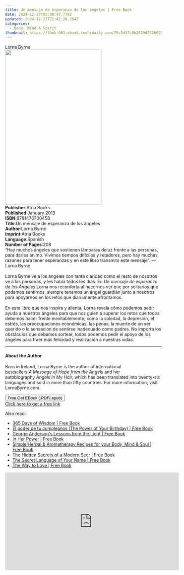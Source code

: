 ```yaml
---
title: Un mensaje de esperanza de los ángeles | Free Book
date: 2024-12-27T02:38:47.778Z
updated: 2024-12-27T22:42:28.264Z
categories:
  - Body, Mind & Spirit
thumbnail: https://thmb-001-ebook.techidaily.com/75c5d37c0b2529d762609805df3935568a55ae3465099456d1fecb60c051788e.jpg
---
```

<main id="book-container">
  <div class="flex flex-col">
    <div class="book-brief flex-1 py-6 px-4 sm:p-6 md:py-10 md:px-8">
      <!-- brief-->
      <div class="book-brief-main">Lorna Byrne</div>
    </div>
    <div
      class="book-meta-info flex-1 grid gap-4 col-start-1 col-end-3 row-start-1 sm:mb-6 sm:grid-cols-4 lg:gap-6 lg:col-start-2 lg:row-end-6 lg:row-span-6 lg:mb-0"
    >
      <div
        class="book-meta-info-left place-content-center mt-4 p-4 text-sm leading-6 col-start-2 col-span-2 dark:text-slate-400"
      >
        <img
          class="w-full h-500 object-cover rounded-lg sm:h-255 sm:col-span-2 lg:col-span-full"
          src="https://img-001-ebook.techidaily.com/f3474ceede26c89e4a8e19767162189046224dbd7ffd2a82a5085f71e666f035.jpg"
          alt=""
          width="312"
          height="500"
        />
      </div>
      <div
        class="book-meta-info-right mt-2 col-start-1 row-start-2 col-span-3 self-center"
      >
        <!-- meta data  -->
        <div class="flex flex-col px-4 md:px-8">
          <div class="flex-1">
            <strong>Publisher</strong>:<span class="px-2">Atria Books</span>
          </div>
          <div class="flex-1">
            <strong>Published</strong>:<span class="px-2">January 2013</span>
          </div>
          <div class="flex-1">
            <strong>ISBN</strong>:<span class="px-2">9781476700458</span>
          </div>
          <div class="flex-1">
            <strong>Title</strong>:<span class="px-2"
              >Un mensaje de esperanza de los ángeles</span
            >
          </div>
          <div class="flex-1">
            <strong>Author</strong>:<span class="px-2">Lorna Byrne</span>
          </div>
          <div class="flex-1">
            <strong>Imprint</strong>:<span class="px-2">Atria Books</span>
          </div>
          <div class="flex-1">
            <strong>Language</strong>:<span class="px-2">Spanish</span>
          </div>
          <div class="flex-1">
            <strong>Number of Pages</strong>:<span class="px-2">208</span>
          </div>
        </div>
      </div>
    </div>
    <div class="book-description flex-1 py-6 px-4 sm:p-6 md:py-10 md:px-8">
      <div class="book-description-main">
        <div accordion-content="" id="description">
          “Hay muchos ángeles que sostienen lámparas deluz frente a las
          personas, para darles ánimo. Vivimos tiempos difíciles y retadores,
          pero hay muchas razones para tener esperanzas y en este libro
          transmito este mensaje”. —Lorna Byrne <br /><br />Lorna Byrne ve a los
          ángeles con tanta claridad como el resto de nosotros ve a las
          personas, y les habla todos los días. En
          <i>Un mensaje de esperanza de los Ángeles </i>Lorna nos reconforta al
          hacernos ver que por solitarios que podamos sentirnos, siempre tenemos
          un ángel guardián junto a nosotros para apoyarnos en los retos que
          diariamente afrontamos. <br /><br />En este libro que nos inspira y
          alienta, Lorna revela cómo podemos pedir ayuda a nuestros ángeles para
          que nos guíen a superar los retos que todos debemos hacer frente
          inevitablemente, como la soledad, la depresión, el estrés, las
          preocupaciones económicas, las penas, la muerte de un ser querido o la
          sensación de sentirse inadecuado como padres. No importa los
          obstáculos que debamos sortear, todos podemos pedir el apoyo de los
          ángeles para traer más felicidad y realización a nuestras vidas.
        </div>
        <div class="accordion-fader"></div>
      </div>
    </div>
    <div class="book-excerpts flex-1 py-6 px-4 sm:p-6 md:py-10 md:px-8">
      <!-- excerpts-->
      <div class="book-excerpts-main">
        <hr />
        <h4 class="placeholder placeholder-heading">
          <span>About the Author</span>
        </h4>
        <p>
          Born in Ireland,&nbsp;Lorna Byrne&nbsp;is the author of international
          bestsellers&nbsp;<i>A</i>&nbsp;<i>Message of Hope from the Angels</i
          >&nbsp;and her autobiography&nbsp;<i>Angels in My Hair,</i>&nbsp;which
          has been translated into twenty-six languages and sold in more than
          fifty countries. For more information, visit LornaByrne.com.
        </p>
      </div>
    </div>
    <div
      class="book-about-author flex-1 py-6 px-4 sm:p-6 md:py-10 md:px-8"
    ></div>
    <div class="book-free-get flex-1 py-6 px-4 sm:p-6 md:py-10 md:px-8">
      <button
        id="btn-free-get"
        class="bg-blue-500 hover:bg-blue-700 text-white font-bold py-2 px-4 rounded"
      >
        Free Get EBook (.PDF/.epub)
      </button>
      <div id="countdown-display" class="px-2 text-lg mt-2"></div>
      <a
        id="free-link"
        class="hidden bg-blue-500 hover:bg-blue-700 text-white font-bold py-2 px-4 rounded"
        href="https://www.ebooks.com/en-us/book/920995/un-mensaje-de-esperanza-de-los-ngeles/lorna-byrne/"
        target="_blank"
        >Click here to get a free link</a
      >
    </div>
    <script>
      let countdownTime = 0;
      let countdownInterval = null;
      document
        .getElementById('btn-free-get')
        .addEventListener('click', startCountdown);
      function startCountdown() {
        countdownTime = new Date().getTime() + 60000 * 3;
        countdownInterval = setInterval(updateCountdown, 1000);
        document.getElementById('btn-free-get').disabled = true;
        document
          .getElementById('btn-free-get')
          .classList.add('bg-gray-500', 'cursor-not-allowed');
      }
      function updateCountdown() {
        let currentTime = new Date().getTime();
        let timeLeft = countdownTime - currentTime;
        let secondsLeft = Math.floor(timeLeft / 1000);
        document.getElementById('countdown-display').innerHTML =
          `Remaining time: ${secondsLeft} seconds.`;
        if (secondsLeft <= 0) {
          clearInterval(countdownInterval);
          document.getElementById('btn-free-get').classList.add('hidden');
          document.getElementById('free-link').classList.remove('hidden');
          document.getElementById('countdown-display').innerHTML = '';
        }
      }
    </script>
  </div>
</main>

<ins class="adsbygoogle"
      style="display:block"
      data-ad-client="ca-pub-7571918770474297"
      data-ad-slot="8358498916"
      data-ad-format="auto"
      data-full-width-responsive="true"></ins>
    

<span class="atpl-alsoreadstyle">Also read:</span>
<div><ul>
<li><a href="https://novels-ebooks.techidaily.com/746168-9781846948640-365-days-of-wisdom/"><u>365 Days of Wisdom | Free Book</u></a></li>
<li><a href="https://novels-ebooks.techidaily.com/747122-9781101552728-el-poder-de-tu-cumpleanos-the-power-of-your-birthday/"><u>El poder de tu cumpleaños (The Power of Your Birthday) | Free Book</u></a></li>
<li><a href="https://novels-ebooks.techidaily.com/746987-9781101562673-george-andersons-lessons-from-the-light/"><u>George Anderson's Lessons from the Light | Free Book</u></a></li>
<li><a href="https://novels-ebooks.techidaily.com/745890-9781439191095-in-her-power/"><u>In Her Power | Free Book</u></a></li>
<li><a href="https://novels-ebooks.techidaily.com/744258--simple-herbal-aromatherapy-recipes-for-your-body-mind-soul/"><u>Simple Herbal & Aromatherapy Recipes for your Body, Mind & Soul | Free Book</u></a></li>
<li><a href="https://novels-ebooks.techidaily.com/746169-9781780990583-the-hidden-secrets-of-a-modern-seer/"><u>The Hidden Secrets of a Modern Seer | Free Book</u></a></li>
<li><a href="https://novels-ebooks.techidaily.com/745786-9781451665017-the-secret-language-of-your-name/"><u>The Secret Language of Your Name | Free Book</u></a></li>
<li><a href="https://novels-ebooks.techidaily.com/745658-9780307805478-the-way-to-love/"><u>The Way to Love | Free Book</u></a></li>
</ul></div>

<!-- affiliate ads begin -->
<iframe width="560" height="315" src="https://www.youtube.com/embed/wNhKhWc0wLc?si=1XLYV0sXV52Xc0lu" title="YouTube video player" frameborder="0" allow="accelerometer; autoplay; clipboard-write; encrypted-media; gyroscope; picture-in-picture; web-share" referrerpolicy="strict-origin-when-cross-origin" allowfullscreen></iframe>
<!-- affiliate ads end -->

